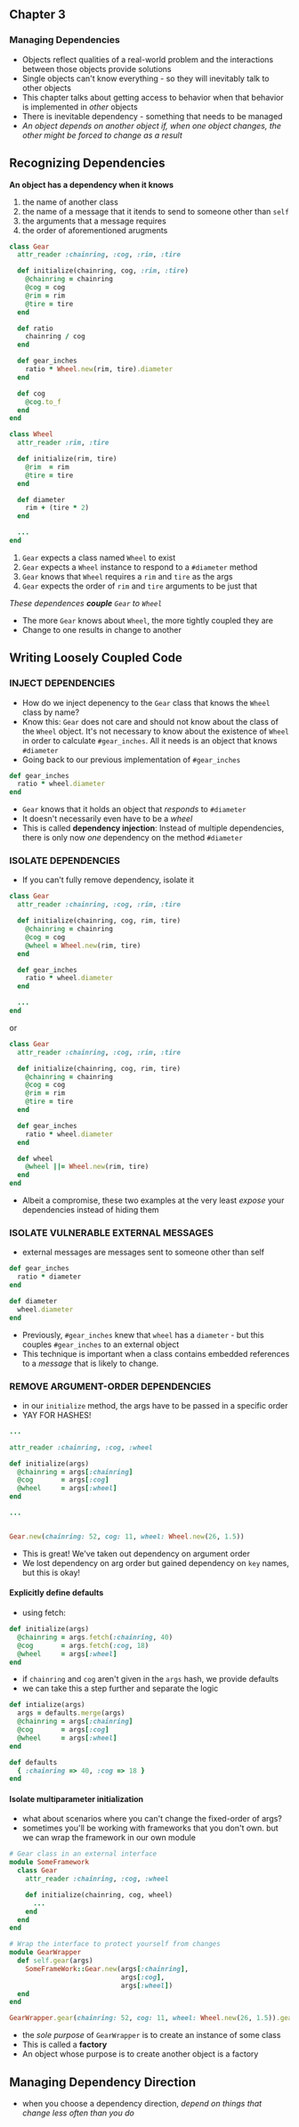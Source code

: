 ## Chapter 3
### Managing Dependencies
* Objects reflect qualities of a real-world problem and the interactions between those objects provide solutions
* Single objects can't know everything - so they will inevitably talk to other objects
* This chapter talks about getting access to behavior when that behavior is implemented in _other_ objects
* There is inevitable dependency - something that needs to be managed
* *An object depends on another object if, when one object changes, the other might be forced to change as a result*

## Recognizing Dependencies

__An object has a dependency when it knows__
1. the name of another class
2. the name of a message that it itends to send to someone other than `self`
3. the arguments that a message requires
4. the order of aforementioned arugments

```ruby
class Gear
  attr_reader :chainring, :cog, :rim, :tire

  def initialize(chainring, cog, :rim, :tire)
    @chainring = chainring
    @cog = cog
    @rim = rim
    @tire = tire
  end

  def ratio
    chainring / cog
  end

  def gear_inches
    ratio * Wheel.new(rim, tire).diameter
  end

  def cog
    @cog.to_f
  end
end

class Wheel
  attr_reader :rim, :tire

  def initialize(rim, tire)
    @rim  = rim
    @tire = tire
  end

  def diameter
    rim + (tire * 2)
  end

  ...
end
```

1. `Gear` expects a class named `Wheel` to exist
2. `Gear` expects a `Wheel` instance to respond to a `#diameter` method
3. `Gear` knows that `Wheel` requires a `rim` and `tire` as the args
4. `Gear` expects the order of `rim` and `tire` arguments to be just that

*These dependences __couple__ `Gear` to `Wheel`*
* The more `Gear` knows about `Wheel`, the more tightly coupled they are
* Change to one results in change to another

## Writing Loosely Coupled Code
### INJECT DEPENDENCIES
* How do we inject depenency to the `Gear` class that knows the `Wheel` class by name?
* Know this: `Gear` does not care and should not know about the class of the `Wheel` object. It's not necessary to know about the existence of `Wheel` in order to calculate `#gear_inches`. All it needs is an object that knows `#diameter`
* Going back to our previous implementation of `#gear_inches`

```ruby
def gear_inches
  ratio * wheel.diameter
end
```

* `Gear` knows that it holds an object that _responds_ to `#diameter`
* It doesn't necessarily even have to be a _wheel_
* This is called __dependency injection__: Instead of multiple dependencies, there is only now *one* dependency on the method `#diameter`

### ISOLATE DEPENDENCIES
* If you can't fully remove dependency, isolate it

```ruby
class Gear
  attr_reader :chainring, :cog, :rim, :tire

  def initialize(chainring, cog, rim, tire)
    @chainring = chainring
    @cog = cog
    @wheel = Wheel.new(rim, tire)
  end

  def gear_inches
    ratio * wheel.diameter
  end

  ...
end
```

or

```ruby
class Gear
  attr_reader :chainring, :cog, :rim, :tire

  def initialize(chainring, cog, rim, tire)
    @chainring = chainring
    @cog = cog
    @rim = rim
    @tire = tire
  end

  def gear_inches
    ratio * wheel.diameter
  end

  def wheel
    @wheel ||= Wheel.new(rim, tire)
  end
end
```

* Albeit a compromise, these two examples at the very least *expose* your dependencies instead of hiding them

### ISOLATE VULNERABLE EXTERNAL MESSAGES
* external messages are messages sent to someone other than self

```ruby
def gear_inches
  ratio * diameter
end

def diameter
  wheel.diameter
end
```

* Previously, `#gear_inches` knew that `wheel` has a `diameter` - but this couples `#gear_inches` to an external object
* This technique is important when a class contains embedded references to a _message_ that is likely to change.

### REMOVE ARGUMENT-ORDER DEPENDENCIES
* in our `initialize` method, the args have to be passed in a specific order
* YAY FOR HASHES!

```ruby
...

attr_reader :chainring, :cog, :wheel

def initialize(args)
  @chainring = args[:chainring]
  @cog       = args[:cog]
  @wheel     = args[:wheel]
end

...


Gear.new(chainring: 52, cog: 11, wheel: Wheel.new(26, 1.5))
```

* This is great! We've taken out dependency on argument order
* We lost dependency on arg order but gained dependency on `key` names, but this is okay!

#### Explicitly define defaults
* using fetch:

```ruby
def initialize(args)
  @chainring = args.fetch(:chainring, 40)
  @cog       = args.fetch(:cog, 18)
  @wheel     = args[:wheel]
end
```

* if `chainring` and `cog` aren't given in the `args` hash, we provide defaults
* we can take this a step further and separate the logic

```ruby
def intialize(args)
  args = defaults.merge(args)
  @chainring = args[:chainring]
  @cog       = args[:cog]
  @wheel     = args[:wheel]
end

def defaults
  { :chainring => 40, :cog => 18 }
end
```

#### Isolate multiparameter initialization
* what about scenarios where you can't change the fixed-order of args?
* sometimes you'll be working with frameworks that you don't own. but we can wrap the framework in our own module

```ruby
# Gear class in an external interface
module SomeFramework
  class Gear
    attr_reader :chainring, :cog, :wheel

    def initialize(chainring, cog, wheel)
      ...
    end
  end
end

# Wrap the interface to protect yourself from changes
module GearWrapper
  def self.gear(args)
    SomeFrameWork::Gear.new(args[:chainring],
                            args[:cog],
                            args[:wheel])
  end
end

GearWrapper.gear(chainring: 52, cog: 11, wheel: Wheel.new(26, 1.5)).gear_inches
```

* the _sole purpose_ of `GearWrapper` is to create an instance of some class
* This is called a __factory__
* An object whose purpose is to create another object is a factory

## Managing Dependency Direction
* when you choose a dependency direction, _depend on things that change less often than you do_
